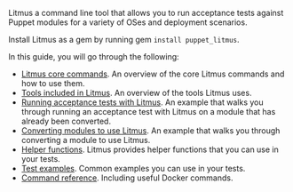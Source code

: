 Litmus a command line tool that allows you to run acceptance tests against Puppet modules for a variety of OSes and deployment scenarios.

Install Litmus as a gem by running gem `install puppet_litmus`.

In this guide, you will go through the following:

* [Litmus core commands](https://github.com/puppetlabs/puppet_litmus/wiki/Overview-of-Litmus). An overview of the core Litmus commands and how to use them.
* [Tools included in Litmus](https://github.com/puppetlabs/puppet_litmus/wiki/Architecture-of-puppet-litmus). An overview of the tools Litmus uses.
* [Running acceptance tests with Litmus](https://github.com/puppetlabs/puppet_litmus/wiki/Tutorial:-use-Litmus-to-execute-acceptance-tests-with-a-sample-module-(MoTD)). An example that walks you through running an acceptance test with Litmus on a module that has already been converted.
* [Converting modules to use Litmus](https://github.com/puppetlabs/puppet_litmus/wiki/Converting-a-module-to-use-Litmus). An example that walks you through converting a module to use Litmus.
* [Helper functions](https://github.com/puppetlabs/puppet_litmus/wiki/Helper-Functions-for-Litmus). Litmus provides helper functions that you can use in your tests.
* [Test examples](https://github.com/puppetlabs/puppet_litmus/wiki/converting-tests-from-beaker-rspec-to-litmus). Common examples you can use in your tests. 
* [Command reference](https://github.com/puppetlabs/puppet_litmus/wiki/Helper-Functions-for-Litmus). Including useful Docker commands. 